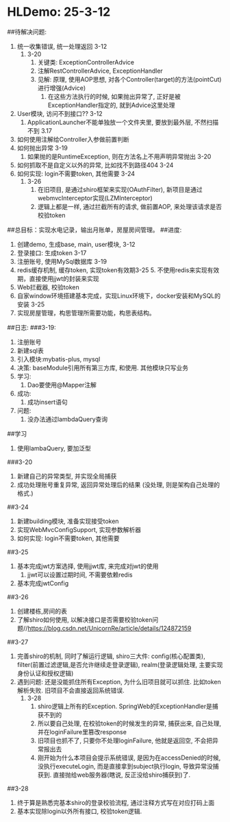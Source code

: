 

# HLDemo: 25-3-12

##待解决问题:
1. 统一收集错误, 统一处理返回 3-12
   1. 3-20
      1. 关键类: ExceptionControllerAdvice 
      2. 注解RestControllerAdvice, ExceptionHandler
      3. 见解: 原理, 使用AOP思想, 对各个Controller(target)的方法(pointCut)进行增强(Advice)
         1. 在这些方法执行的时候, 如果抛出异常了, 正好是被ExceptionHandler指定的, 就到Advice这里处理
2. User模块, 访问不到接口??  3-12
    1. ApplicationLauncher不能单独放一个文件夹里, 要放到最外层, 不然扫描不到 3.17
3. 如何使用注解给Controller入参做前置判断
4. 如何抛出异常 3-19
   1. 如果抛的是RuntimeException, 则在方法名上不用声明异常抛出 3-20
5. 如何抓取不是自定义以外的异常, 比如找不到路径404 3-24
6. 如何实现: login不需要token, 其他需要 3-24
   1. 3-26
      1. 在旧项目, 是通过shiro框架来实现(OAuthFilter), 新项目是通过webmvcInterceptor实现(LZMInterceptor)
      2. 逻辑上都是一样, 通过拦截所有的请求, 做前置AOP, 来处理该请求是否校验token

##总目标：实现水电记录，输出月账单，房屋房间管理。
##进度:
1. 创建demo, 生成base, main, user模块, 3-12
2. 登录接口: 生成token 3-17
3. 注册账号, 使用MySql数据库 3-19
4. redis缓存机制, 缓存token, 实现token有效期3-25
   5. 不使用redis来实现有效期，直接使用jjwt的封装来实现
5. Web拦截器, 校验token
6. 自家window环境搭建基本完成，实现Linux环境下，docker安装和MySQL的安装 3-25
7. 实现房屋管理，构思管理所需要功能，构思表结构。


##日志:
###3-19: 
1. 注册账号
2. 新建sql表
3. 引入模块:mybatis-plus, mysql
4. 决策: baseModule引用所有第三方库, 和使用. 其他模块只写业务
5. 学习: 
   1. Dao要使用@Mapper注解
6. 成功:
   1. 成功insert语句
7. 问题:
   1. 没办法通过lambdaQuery查询

##学习
1. 使用lambaQuery, 要加泛型

###3-20
1. 新建自己的异常类型, 并实现全局捕获
2. 成功处理账号重复异常, 返回异常处理后的结果 (没处理, 则是架构自己处理的格式.)

##3-24
1. 新建building模块, 准备实现接受token
2. 实现WebMvcConfigSupport, 实现参数解析器
3. 如何实现: login不需要token, 其他需要

##3-25
1. 基本完成jwt方案选择, 使用jjwt库, 来完成对jwt的使用
   1. jjwt可以设置过期时间, 不需要依赖redis
2. 基本完成jwtConfig

##3-26
1. 创建楼栋,房间的表
2. 了解shiro如何使用, 以解决接口是否需要校验token问题//https://blog.csdn.net/UnicornRe/article/details/124872159

##3-27
1. 完善shiro的机制, 同时了解运行逻辑, shiro三大件: config(核心配置类), filter(前置过滤逻辑,是否允许继续走登录逻辑), realm(登录逻辑处理, 主要实现身份认证和授权逻辑)
2. 遇到问题: 还是没能抓住所有Exception, 为什么旧项目就可以抓住. 比如token解析失败. 旧项目不会直接返回系统错误.
   1. 3-28
      1. shiro逻辑上所有的Exception. SpringWeb的ExceptionHandler是捕获不到的
      2. 所以要自己处理, 在校验token的时候发生的异常, 捕获出来, 自己处理, 并在loginFailure里篡改response
      3. 旧项目也抓不了, 只要你不处理loginFailure, 他就是返回空, 不会把异常报出去
      4. 刚开始为什么本项目会提示系统错误, 是因为在accessDenied的时候, 没执行executeLogin, 而是直接拿到subject执行login, 导致异常没捕获到. 直接抛给web服务器(瞎说, 反正没给shiro捕获到)了. 

##3-28
1. 终于算是熟悉完基本shiro的登录校验流程, 通过注释方式写在对应打码上面
2. 基本实现除login以外所有接口, 校验token逻辑.